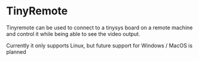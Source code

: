 # TinyRemote

Tinyremote can be used to connect to a tinysys board on a remote machine and control it while being able to see the video output.

Currently it only supports Linux, but future support for Windows / MacOS is planned
